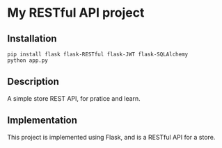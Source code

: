 # My RESTful API project

## Installation

```
pip install flask flask-RESTful flask-JWT flask-SQLAlchemy
python app.py
```

## Description
A simple store REST API, for pratice and learn.


## Implementation
This project is implemented using Flask, and is a RESTful API for a store.